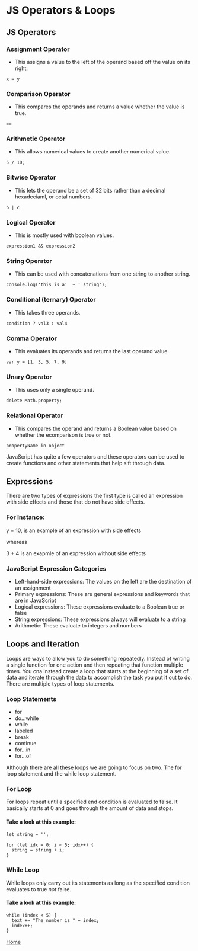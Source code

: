 # JS Operators & Loops

## JS Operators

### Assignment Operator
- This assigns a value to the left of the operand based off the value on its right.
```
x = y
```
### Comparison Operator
- This compares the operands and returns a value whether the value is true.
```
==
```
### Arithmetic Operator
- This allows numerical values to create another numerical value.
```
5 / 10;
```
### Bitwise Operator
- This lets the operand be a set of 32 bits rather than a decimal hexadeciaml, or octal numbers.
```
b | c
```
### Logical Operator
- This is mostly used with boolean values.
```
expression1 && expression2
```
### String Operator
- This can be used with concatenations from one string to another string.
```
console.log('this is a'  + ' string');
```
### Conditional (ternary) Operator
- This takes three operands.
```
condition ? val3 : val4
```
### Comma Operator
- This evaluates its operands and returns the last operand value.
```
var y = [1, 3, 5, 7, 9]
```
### Unary Operator
- This uses only a single operand.
```
delete Math.property;
```
### Relational Operator
- This compares the operand and returns a Boolean value based on whether the ecomparison is true or not.
```
propertyName in object
```

JavaScript has quite a few operators and these operators can be used to create functions and other statements that help sift through data.

## Expressions

There are two types of expressions the first type is called an expression with side effects and those that do not have side effects.

### For Instance:

y = 10, is an example of an expression with side effects

whereas

3 + 4 is an exapmle of an expression without side effects

### JavaScript Expression Categories

- Left-hand-side expressions: The values on the left are the destination of an assignment
- Primary expressions: These are general expressions and keywords that are in JavaScript
- Logical expressions: These expressions evaluate to a Boolean true or false
- String expressions: These expressions always will evaluate to a string
- Arithmetic: These evaluate to integers and numbers

## Loops and Iteration

Loops are ways to allow you to do something repeatedly. Instead of writing a single function for one action and then repeating that function multiple times. You cna instead create a loop that starts at the beginning of a set of data and iterate through the data to accomplish the task you put it out to do. There are multiple types of loop statements.

### Loop Statements

- for
- do...while
- while
- labeled
- break
- continue
- for...in
- for...of

Although there are all these loops we are going to focus on two. The for loop statement and the while loop statement.

### For Loop
For loops repeat until a specified end condition is evaluated to false. It basically starts at 0 and goes through the amount of data and stops.

#### Take a look at this example:

```
let string = '';

for (let idx = 0; i < 5; idx++) {
  string = string + i;
}
```

### While Loop
While loops only carry out its statements as long as the specified condition evaluates to true *not* false.

#### Take a look at this example:

```
while (index < 5) {
  text += "The number is " + index;
  index++;
}
```

[Home](README.md)